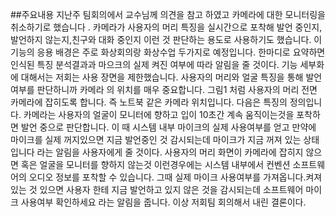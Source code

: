 ##주요내용
        지난주 팀회의에서 교수님께 의견을 참고 하였고 카메라에 대한 모니터링을 취소하기로 했습니다 .
        카메라가 사용자의 머리 특징을 실시간으로 포착해 발언 중인지,발언하지 않는지,친구와 대화 중인지 이런 것 판단하는 용도로 사용하기도 했습니다. 
        이 기능의 응용 배경은 주로 화상회의랑 화상수업 두가지로 예정입니다. 한마디로 요약하면 인식된 특징 분석결과과 마으크의 실제 켜진 여부에 따라 알림을 줄 것이다.
        기능 세부화에 대해서는 저회는 사용 장면을 제한했습니다. 
        사용자의 머리와 얼굴 특징을 통해 발언 여부를 판단하니까 카메라 의 위치를 매우 중요합니다.
        그림1 처럼 사용자의 머리 전면 카메라에 잡히도록 합니다.
        즉 노트북 같은 카메라 위치입니다.
        다음은 특징의 정의입니다. 
        카메라는 사용자의 얼굴이 모니터에 향하고 입이 10초간 계속 움직이는것을 포착하면 발언 중으로 판단합니다. 
        이 때 시스템 내부 마이크의 실제 사용여부를 얻고 만약에 마이크를 실제 꺼지있으면 지금 발언중인 것 감시되는데 마이크가 지금 꺼져 있는 상태입니다 라는 알림을 사용자에게 줄 것이다.
        사용자의 머리 화면이 카메라에 잡히지 않으면 혹은 얼굴을 모니터를 향하지 않는것 이런경우에는 시스템 내부에서 컨벤션 소프트웨어의 오디오 정보를 포착할 수 있습니다.
        그때 실제 마이크 사용여부를 가져옵니다.켜져 있는 것 있으면 사용자 한테 지금 발언하고 있지 않은 것을 감시되는데 소프트웨어 마이크 사용여부 확인하세요 라는 알림을 줍니다.
        이상 저회팀 회의해서 내린 결론이다.
